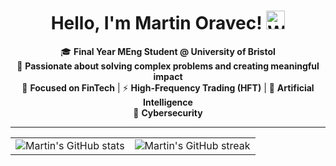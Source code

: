 <h1 align="center">
  Hello, I'm Martin Oravec! <img src="https://media.giphy.com/media/hvRJCLFzcasrR4ia7z/giphy.gif" width="30px" alt="Waving hand" />
</h1>

<p align="center">
  🎓 <strong>Final Year MEng Student @ University of Bristol</strong>  
  <br />
  🚀 <strong>Passionate about solving complex problems and creating meaningful impact</strong>
  <br />
  💼 <strong>Focused on FinTech</strong> | ⚡ <strong>High-Frequency Trading (HFT)</strong> | 🤖 <strong>Artificial Intelligence</strong> 
  <br />
  🔐 <strong>Cybersecurity</strong>
</p>

<hr>

<table align="center">
  <tr>
    <td>
      <img src="https://github-readme-stats.vercel.app/api?username=MartinOravecSvK&show_icons=true&theme=github_dark_dimmed&rank_icon=github" alt="Martin's GitHub stats" />
    </td>
    <td>
      <img src="https://github-readme-streak-stats.herokuapp.com/?user=MartinOravecSvK&theme=github_dark_dimmed" alt="Martin's GitHub streak" />
    </td>
  </tr>
</table>
